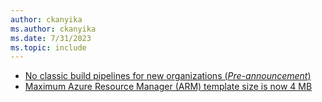 ```yaml
---
author: ckanyika
ms.author: ckanyika
ms.date: 7/31/2023
ms.topic: include
---
```


- [No classic build pipelines for new organizations (_Pre-announcement_)](#no-classic-build-pipelines-for-new-organizations-pre-announcement)
- [Maximum Azure Resource Manager (ARM) template size is now 4 MB](#maximum-azure-resource-manager-arm-template-size-is-now-4-mb)
